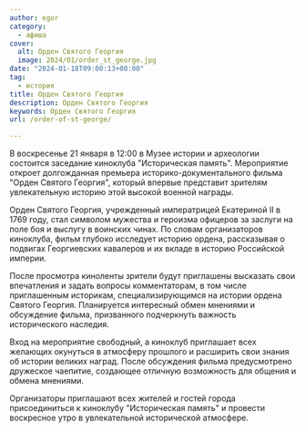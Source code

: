 ```yaml
---
author: egor
category:
  - афиша
cover:
  alt: Орден Святого Георгия
  image: 2024/01/order_st_george.jpg
date: "2024-01-18T09:00:13+00:00"
tag:
  - история
title: Орден Святого Георгия
description: Орден Святого Георгия
keywords: Орден Святого Георгия
url: /order-of-st-george/

---
```

В воскресенье 21 января в 12:00 в Музее истории и археологии состоится заседание киноклуба "Историческая память". Мероприятие откроет долгожданная премьера историко-документального фильма "Орден Святого Георгия", который впервые представит зрителям увлекательную историю этой высокой военной награды.

Орден Святого Георгия, учрежденный императрицей Екатериной II в 1769 году, стал символом мужества и героизма офицеров за заслуги на поле боя и выслугу в воинских чинах. По словам организаторов киноклуба, фильм глубоко исследует историю ордена, рассказывая о подвигах Георгиевских кавалеров и их вкладе в историю Российской империи.

После просмотра киноленты зрители будут приглашены высказать свои впечатления и задать вопросы комментаторам, в том числе приглашенным историкам, специализирующимся на истории ордена Святого Георгия. Планируется интересный обмен мнениями и обсуждение фильма, призванного подчеркнуть важность исторического наследия.

Вход на мероприятие свободный, а киноклуб приглашает всех желающих окунуться в атмосферу прошлого и расширить свои знания об истории великих наград. После обсуждения фильма предусмотрено дружеское чаепитие, создающее отличную возможность для общения и обмена мнениями.

Организаторы приглашают всех жителей и гостей города присоединиться к киноклубу "Историческая память" и провести воскресное утро в увлекательной исторической атмосфере.
